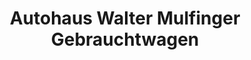 ---
title: "Autohaus Walter Mulfinger Gebrauchtwagen"
url: /backnang/autohaus-walter-mulfinger-gebrauchtwagen/
shop: Autohaus
---